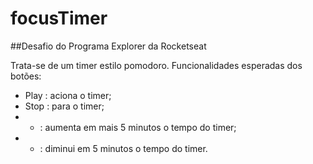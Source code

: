 # focusTimer

##Desafio do Programa Explorer da Rocketseat

Trata-se de um timer estilo pomodoro.
Funcionalidades esperadas dos botões:

-  Play   : aciona o timer;
-  Stop   : para o timer;
-  +    : aumenta em mais 5 minutos o tempo do timer;
-  -    : diminui em 5 minutos o tempo do timer.
